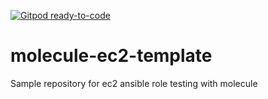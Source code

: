 [![Gitpod ready-to-code](https://img.shields.io/badge/Gitpod-ready--to--code-blue?logo=gitpod)](https://gitpod.io/#https://github.com/jcalavia-org/molecule-ec2-template)

# molecule-ec2-template
Sample repository for ec2 ansible role testing with molecule

